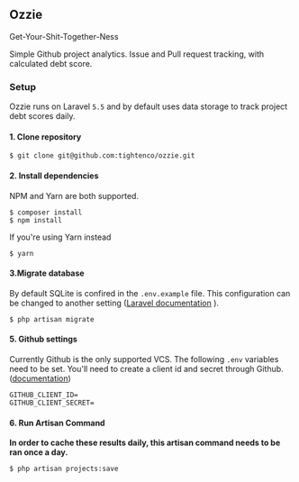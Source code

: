 ## Ozzie
Get-Your-Shit-Together-Ness

Simple Github project analytics. Issue and Pull request tracking, with calculated debt score.

### Setup

Ozzie runs on Laravel `5.5` and by default uses data storage to track project debt scores daily.

#### 1. Clone repository

	$ git clone git@github.com:tightenco/ozzie.git

#### 2. Install dependencies
NPM and Yarn are both supported.

	$ composer install
	$ npm install

If you're using Yarn instead

	$ yarn

#### 3.Migrate database

By default SQLite is confired in the `.env.example` file. This configuration can be changed to another setting ([Laravel documentation](https://laravel.com/docs/5.5/database) ).

	$ php artisan migrate

#### 5. Github settings
Currently Github is the only supported VCS. The following `.env` variables need to be set. You'll need to create a client id and secret through Github. ([documentation](https://github.com/settings/applications/new))

	GITHUB_CLIENT_ID=
	GITHUB_CLIENT_SECRET=

#### 6. Run Artisan Command
**In order to cache these results daily, this artisan command needs to be ran once a day.**

	$ php artisan projects:save
